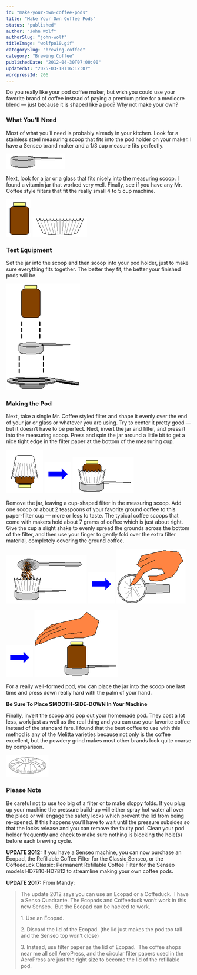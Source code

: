 ```yaml
---
id: "make-your-own-coffee-pods"
title: "Make Your Own Coffee Pods"
status: "published"
author: "John Wolf"
authorSlug: "john-wolf"
titleImage: "wolfpo10.gif"
categorySlug: "brewing-coffee"
category: "Brewing Coffee"
publishedDate: "2012-04-30T07:00:00"
updatedAt: "2025-03-18T16:12:07"
wordpressId: 206
---
```


Do you really like your pod coffee maker, but wish you could use your favorite brand of coffee instead of paying a premium price for a mediocre blend — just because it is shaped like a pod? Why not make your own?

### What You’ll Need

Most of what you’ll need is probably already in your kitchen. Look for a stainless steel measuring scoop that fits into the pod holder on your maker. I have a Senseo brand maker and a 1/3 cup measure fits perfectly.

![scoop](wolfpo1.gif)

Next, look for a jar or a glass that fits nicely into the measuring scoop. I found a vitamin jar that worked very well. Finally, see if you have any Mr. Coffee style filters that fit the really small 4 to 5 cup machine.

![jar](wolfpo2.gif) ![coffee filter](wolfpo3.gif)

### Test Equipment

Set the jar into the scoop and then scoop into your pod holder, just to make sure everything fits together. The better they fit, the better your finished pods will be.

![align jar to scoop to pod holder](wolfpo41.gif)

### Making the Pod

Next, take a single Mr. Coffee styled filter and shape it evenly over the end of your jar or glass or whatever you are using. Try to center it pretty good — but it doesn’t have to be perfect. Next, invert the jar and filter, and press it into the measuring scoop. Press and spin the jar around a little bit to get a nice tight edge in the filter paper at the bottom of the measuring cup.

![filter on jar](wolfpo5.gif) ![arrow to](wolfpo6.gif) ![invert filter in jar](wolfpo7.gif)

Remove the jar, leaving a cup-shaped filter in the measuring scoop. Add one scoop or about 2 teaspoons of your favorite ground coffee to this paper-filter cup — more or less to taste. The typical coffee scoops that come with makers hold about 7 grams of coffee which is just about right. Give the cup a slight shake to evenly spread the grounds across the bottom of the filter, and then use your finger to gently fold over the extra filter material, completely covering the ground coffee.

![scoop coffee into filter](wolfpo8.gif) ![arrow to](wolfpo6.gif) ![close filter](wolfpo9.gif)

![arrow to](wolfpo6.gif) ![press down](wolfpo10.gif)

For a really well-formed pod, you can place the jar into the scoop one last time and press down really hard with the palm of your hand.

**Be Sure To Place SMOOTH-SIDE-DOWN In Your Machine**

Finally, invert the scoop and pop out your homemade pod. They cost a lot less, work just as well as the real thing and you can use your favorite coffee instead of the standard fare. I found that the best coffee to use with this method is any of the Melitta varieties because not only is the coffee excellent, but the powdery grind makes most other brands look quite coarse by comparison.

![finished pod](wolfpo11.gif)

### Please Note

Be careful not to use too big of a filter or to make sloppy folds. If you plug up your machine the pressure build-up will either spray hot water all over the place or will engage the safety locks which prevent the lid from being re-opened. If this happens you’ll have to wait until the pressure subsides so that the locks release and you can remove the faulty pod. Clean your pod holder frequently and check to make sure nothing is blocking the hole(s) before each brewing cycle.

**UPDATE 2012:** If you have a Senseo machine, you can now purchase an Ecopad, the Refillable Coffee Filter for the Classic Senseo, or the Coffeeduck Classic: Permanent Refillable Coffee Filter for the Senseo models HD7810-HD7812 to streamline making your own coffee pods.

**UPDATE 2017:** From Mandy:

> The update 2012 says you can use an Ecopad or a Coffeduck.  I have a Senso Quadrante. The Ecopads and Coffeeduck won’t work in this new Senseo.  But the Ecopad can be hacked to work.
> 
> 1\. Use an Ecopad.
> 
> 2\. Discard the lid of the Ecopad. (the lid just makes the pod too tall and the Senseo top won’t close)
> 
> 3\. Instead, use filter paper as the lid of Ecopad.  The coffee shops near me all sell AeroPress, and the circular filter papers used in the AeroPress are just the right size to become the lid of the refillable pod.
